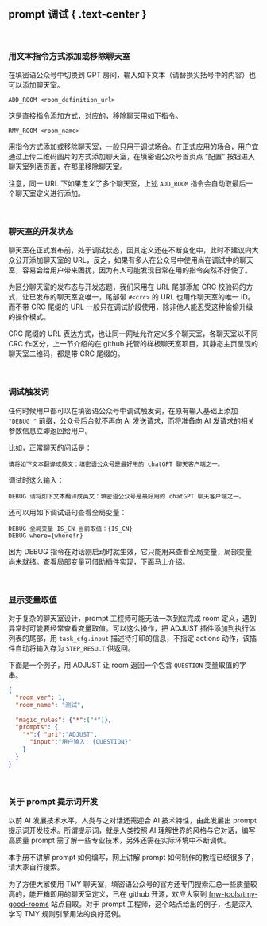 prompt 调试 { .text-center }
----

&nbsp;

### 用文本指令方式添加或移除聊天室

在填密语公众号中切换到 GPT 房间，输入如下文本（请替换尖括号中的内容）也可以添加聊天室。

```
ADD_ROOM <room_definition_url>
```

这是直接指令添加方式，对应的，移除聊天用如下指令。

```
RMV_ROOM <room_name>
```

用指令方式添加或移除聊天室，一般只用于调试场合。在正式应用的场合，用户宜通过上传二维码图片的方式添加聊天室，在填密语公众号首页点 “配置” 按钮进入聊天室列表页面，在那里移除聊天室。

注意，同一 URL 下如果定义了多个聊天室，上述 `ADD_ROOM` 指令会自动取最后一个聊天室定义进行添加。

&nbsp;

### 聊天室的开发状态

聊天室在正式发布前，处于调试状态，因其定义还在不断变化中，此时不建议向大众公开添加聊天室的 URL，反之，如果有多人在公众号中使用尚在调试中的聊天室，容易会给用户带来困扰，因为有人可能发现日常在用的指令突然不好使了。

为区分聊天室的发布态与开发态题，我们采用在 URL 尾部添加 CRC 校验码的方式，让已发布的聊天室变唯一，尾部带 `#<crc>` 的 URL 也用作聊天室的唯一 ID。而不带 CRC 尾缀的 URL 一般只在调试阶段使用，除非他人能忍受这种偷偷升级的操作模式。

CRC 尾缀的 URL 表达方式，也让同一网址允许定义多个聊天室，各聊天室以不同 CRC 作区分，上一节介绍的在 github 托管的样板聊天室项目，其静态主页呈现的聊天室二维码，都是带 CRC 尾缀的。

&nbsp;

### 调试触发词

任何时候用户都可以在填密语公众号中调试触发词，在原有输入基础上添加 `"DEBUG "` 前缀，公众号后台就不再向 AI 发送请求，而将准备向 AI 发请求的相关参数信息立即返回给用户。

比如，正常聊天的问话是：

```
请将如下文本翻译成英文：填密语公众号是最好用的 chatGPT 聊天客户端之一。
```

调试时这么输入：

```
DEBUG 请将如下文本翻译成英文：填密语公众号是最好用的 chatGPT 聊天客户端之一。
```

还可以用如下调试语句查看全局变量：

```
DEBUG 全局变量 IS_CN 当前取值：{IS_CN}
DEBUG where={where!r}
```

因为 DEBUG 指令在对话刚启动时就生效，它只能用来查看全局变量，局部变量尚未就绪。查看局部变量可借助插件实现，下面马上介绍。

&nbsp;

### 显示变量取值

对于复杂的聊天室设计，prompt 工程师可能无法一次到位完成 room 定义，遇到异常时可能要经常查看变量取值。可以这么操作，把 ADJUST 插件添加到执行体列表的尾部，用 `task_cfg.input` 描述待打印的信息，不指定 actions 动作，该插件自动将输入存为 `STEP_RESULT` 供返回。

下面是一个例子，用 ADJUST 让 room 返回一个包含 `QUESTION` 变量取值的字串。

``` json
{
  "room_ver": 1,
  "room_name": "测试",
  
  "magic_rules": {"*":["*"]},
  "prompts": {
    "*":{ "uri":"ADJUST",
      "input":"用户输入: {QUESTION}"
    }
  }
}
```

&nbsp;

### 关于 prompt 提示词开发

以前 AI 发展技术水平，人类与之对话还需迎合 AI 技术特性，由此发展出 prompt 提示词开发技术。所谓提示词，就是人类按照 AI 理解世界的风格与它对话，编写高质量 prompt 需了解一些专业技术，另外还需在实际环境中不断调优。

本手册不讲解 prompt 如何编写，网上讲解 prompt 如何制作的教程已经很多了，请大家自行搜索。

为了方便大家使用 TMY 聊天室，填密语公众号的官方还专门搜索汇总一些质量较高的，能开箱即用的聊天室定义，已在 github 开源，欢应大家到 [fnw-tools/tmy-good-rooms](https://github.com/fnw-tools/tmy-good-rooms) 站点自取。对于 prompt 工程师，这个站点给出的例子，也是深入学习 TMY 规则引擎用法的良好范例。
